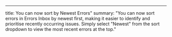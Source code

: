 ---
title: You can now sort by Newest Errors"
summary: "You can now sort errors in Errors Inbox by newest first, making it easier to identify and prioritise recently occurring issues. Simply select "Newest" from the sort dropdown to view the most recent errors at the top."
